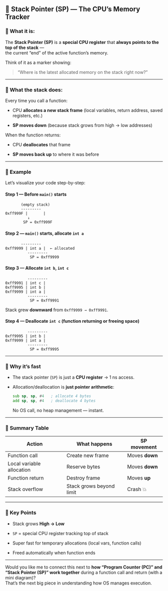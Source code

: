 ## 🧱 Stack Pointer (SP) — The CPU’s Memory Tracker

### 🔹 What it is:

The **Stack Pointer (SP)** is a **special CPU register** that **always points to the top of the stack** —  
the current “end” of the active function’s memory.

Think of it as a marker showing:

> “Where is the latest allocated memory on the stack right now?”

---

### 🔹 What the stack does:

Every time you call a function:

- CPU **allocates a new stack frame** (local variables, return address, saved registers, etc.)
    
- **SP moves down** (because stack grows from high → low addresses)
    

When the function returns:

- CPU **deallocates** that frame
    
- **SP moves back up** to where it was before
    

---

### 🧩 Example

Let’s visualize your code step-by-step:

#### Step 1 — Before `main()` starts

```
       (empty stack)
       ---------
0xff999F |       |
          ↓
        SP = 0xff999F
```

#### Step 2 — `main()` starts, allocate `int a`

```
       ---------
0xff9999 | int a |  ← allocated
          ---------
           SP = 0xff9999
```

#### Step 3 — Allocate `int b`, `int c`

```
          ---------
0xff9991 | int c |
0xff9995 | int b |
0xff9999 | int a |
          ---------
           SP = 0xff9991
```

Stack grew **downward** from `0xff9999 → 0xff9991`.

#### Step 4 — Deallocate `int c` (function returning or freeing space)

```
          ---------
0xff9995 | int b |
0xff9999 | int a |
          ---------
           SP = 0xff9995
```

---

### 🔹 Why it’s fast

- The stack pointer (`SP`) is just a **CPU register** → 1 ns access.
    
- Allocation/deallocation is **just pointer arithmetic**:
    
    ```asm
    sub sp, sp, #4   ; allocate 4 bytes
    add sp, sp, #4   ; deallocate 4 bytes
    ```
    
    No OS call, no heap management — instant.
    

---

### 🔹 Summary Table

|Action|What happens|SP movement|
|---|---|---|
|Function call|Create new frame|Moves **down**|
|Local variable allocation|Reserve bytes|Moves **down**|
|Function return|Destroy frame|Moves **up**|
|Stack overflow|Stack grows beyond limit|Crash 💥|

---

### 🧠 Key Points

- Stack grows **High → Low**
    
- `SP` = special CPU register tracking top of stack
    
- Super fast for temporary allocations (local vars, function calls)
    
- Freed automatically when function ends
    

---

Would you like me to connect this next to **how “Program Counter (PC)” and “Stack Pointer (SP)” work together** during a function call and return (with a mini diagram)?  
That’s the next big piece in understanding how OS manages execution.